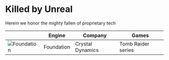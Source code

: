 # Killed by Unreal
Herein we honor the mighty fallen of proprietary tech

|| Engine | Company | Games |
| --- | :---: | --- | --- |
|![Foundation](https://github.com/redorav/public_source_engines/blob/master/logos/ue4_64px.png)| Foundation | Crystal Dynamics | Tomb Raider series |
